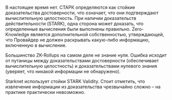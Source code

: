 В настоящее время нет. СТАРК определяются как стойкие доказательства достоверности, что означает, что они подтверждают вычислительную целостность. При наличии доказательств действительности (STARK), одна сторона может доказать, что определенные вычисления были выполнены правильно. Zero-Knowledge является дополнительной собственностью, утверждающей, что Провайдер не должен раскрывать какую-либо информацию, включенную в вычисление.

Большинство ZK-Rollups на самом деле не знание нуля. Ошибка исходит от путаницы между доказательствами достоверности (обеспечивает вычислительную целостность) и доказательствами нулевого знания (уверяет, что никакой информации не обнаружено).

Starknet использует стойки STARK Validity. Стоит отметить, что извлечение информации из доказательства чрезвычайно сложно – на практике практически невозможно.